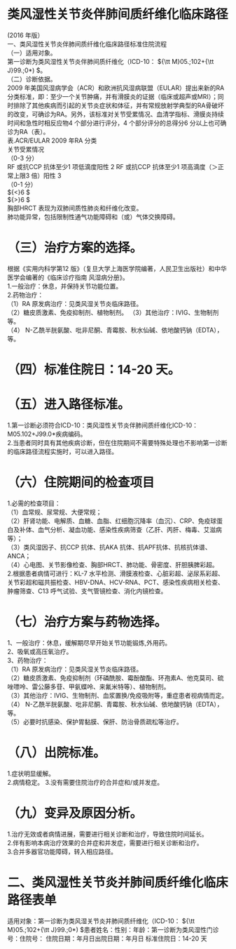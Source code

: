 # 类风湿性关节炎伴肺间质纤维化临床路径  
(2016 年版）  
一、类风湿性关节炎伴肺间质纤维化临床路径标准住院流程  
（一）适用对象。  
第一诊断为类风湿性关节炎伴肺间质纤维化（ICD-10： ${\tt M}05.\;102+{\tt J}99.\;0*) $。  
（二）诊断依据。  
2009 年美国风湿病学会（ACR）和欧洲抗风湿病联盟（EULAR）提出来新的RA 分类标准，即：至少一个关节肿痛，并有滑膜炎的证据（临床或超声或MRI）；同时排除了其他疾病而引起的关节炎症状和体征，并有常规放射学典型的RA骨破坏的改变，可确诊为RA。另外，该标准对关节受累情况、血清学指标、滑膜炎持续时间和急性时相反应物4 个部分进行评分，4 个部分评分的总得分6 分以上也可确诊为RA（表）。  
表.ACR/EULAR  2009 年RA 分类  
关节受累情况  
（0-3 分）  
RF 或抗CCP 抗体至少1 项低滴度阳性                    2 RF 或抗CCP 抗体至少1 项高滴度（＞正常上限3 倍）阳性  3  
（0-1 分）  
${<}6 $  
${>}6 $  
胸部HRCT 表现为双肺间质性肺炎和纤维化改变。  
肺功能异常，包括限制性通气功能障碍和（或）气体交换障碍。  
# （三）治疗方案的选择。  
根据《实用内科学第12 版》（复旦大学上海医学院编著，人民卫生出版社）和中华医学会编著的《临床诊疗指南 风湿病分册》。  
1.一般治疗：休息，并保持关节功能位置。  
2.药物治疗：  
（1）RA 原发病治疗：见类风湿关节炎临床路径。  
（2）糖皮质激素、免疫抑制剂、植物制剂。 （3）其他治疗：IVIG、生物制剂等。  
（4） N-乙酰半胱氨酸、吡非尼酮、青霉胺、秋水仙碱、依地酸钙钠（EDTA），等。  
# （四）标准住院日：14-20 天。  
# （五）进入路径标准。  
1.第一诊断必须符合ICD-10：类风湿性关节炎伴肺间质纤维化ICD-10：M05.102+J99.0\*疾病编码。  
2.当患者同时具有其他疾病诊断，但在住院期间不需要特殊处理也不影响第一诊断的临床路径流程实施时，可以进入路径。  
# （六）住院期间的检查项目  
1.必需的检查项目：  
（1）血常规、尿常规、大便常规；  
（2）肝肾功能、电解质、血糖、血脂、红细胞沉降率（血沉）、CRP、免疫球蛋白及补体、血气分析、凝血功能、感染性疾病筛查（乙肝、丙肝、梅毒、艾滋病等）；  
（3）类风湿因子、抗CCP 抗体、抗AKA 抗体、抗APF抗体、抗核抗体谱、ANCA；  
（4）心电图、关节影像检查、胸部HRCT、肺功能、骨密度、肝胆胰脾彩超。  
2.根据患者病情可进行：KL-7 水平检测、滑膜液检查、心脏彩超、泌尿系彩超、关节彩超和磁共振检查、HBV-DNA、HCV-RNA、PCT、感染性疾病相关检查、肿瘤筛查、C13 呼气试验、支气管镜检查、消化内镜检查。  
# （七）治疗方案与药物选择。  
1、一般治疗：休息，缓解期尽早开始关节功能锻炼,外用药。  
2、吸氧或高压氧治疗。  
3、药物治疗：  
（1）RA 原发病治疗：见类风湿关节炎临床路径。  
（2）糖皮质激素、免疫抑制剂（环磷酰胺、霉酚酸酯、环孢素A、他克莫司、硫唑嘌呤、雷公藤多苷、甲氨蝶呤、来氟米特等）、植物制剂。  
（3）其他治疗：IVIG、生物制剂、血浆置换/免疫吸附等，重症患者视病情而定。  
（4） N-乙酰半胱氨酸、吡非尼酮、青霉胺、秋水仙碱、依地酸钙钠（EDTA），等。  
（5）必要时抗感染、保护胃黏膜、保肝、防治骨质疏松等治疗。  
# （八）出院标准。  
1.症状明显缓解。  
2.病情稳定。 3.没有需要住院治疗的合并症和/或并发症。  
# （九）变异及原因分析。  
1.治疗无效或者病情进展，需要进行相关诊断和治疗，导致住院时间延长。  
2.伴有影响本病治疗效果的合并症和并发症，需要进行相关诊断和治疗。  
3.合并多器官功能障碍，转入相应路径。  
# 二、类风湿性关节炎并肺间质纤维化临床路径表单  
适用对象：第一诊断为类风湿关节炎并肺间质纤维化（ICD-10： ${\tt M}05.\;102+{\tt J}99.\;0*) $患者姓名：性别：年龄：第一诊断为类风湿性门诊号：住院号： 住院日期：年月日出院日期：年月日   标准住院日：14-20 天  
